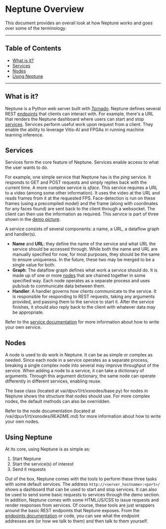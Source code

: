 # Neptune Overview

This document provides an overall look at how Neptune works and goes over some of the terminology.

---
## Table of Contents <!-- omit in toc -->
- [What is it?](#what-is-it)
- [Services](#services)
- [Nodes](#nodes)
- [Using Neptune](#using-neptune)

---

## What is it?

Neptune is a Python web server built with [Tornado](https://www.tornadoweb.org/en/stable/). 
Neptune defines several REST [endpoints](endpoints.md) that clients can interact with.
For example, there's a URL that renders the Neptune dashboard where users can start and stop [services](#services).
Services perform useful work upon request from a client.
They enable the ability to leverage Vitis-AI and FPGAs in running machine learning inference.

## Services

Services form the core feature of Neptune. 
Services enable access to what the user wants to do.

For example, one simple service that Neptune has is the _ping_ service.
It responds to GET and POST requests and simply replies back with the current time. 
A more complex service is _sface_.
This service requires a URL to a video (among some other information).
It uses the video at the URL and reads frames from it at the requested FPS.
Face-detection is run on these frames (using a precompiled model) and the frame (along with coordinates for any faces found) are sent back to the client through a websocket.
The client can then use the information as required.
This service is part of three shown in the [demo picture](docs/neptune_demo.png).

A service consists of several components: a name, a URL, a dataflow graph and handler(s).
* **Name** and **URL**: they define the name of the service and what URL the service should be accessed through.
While both the name and URL are manually specified for now, for most purposes, they should be the same to ensure uniqueness.
In the future, these two may be merged to be a single value for both.
* **Graph**: The dataflow graph defines what work a service should do. 
It is made up of one or more [nodes](#nodes) that are chained together in some specified way.
Each node operates as a separate process and uses pub/sub to communicate data between them.
* **Handler**: A handler governs how clients communicate to the service.
It is responsible for responding to REST requests, taking any arguments provided, and passing them to the service to start it. 
After the service finishes, it should also reply back to the client with whatever data may be appropriate.

Refer to the [service documentation](../recipes/README.md) for more information about how to write your own service.

## Nodes

A node is used to do work in Neptune.
It can be as simple or complex as needed.
Since each node in a service operates as a separate process, breaking a single complex node into several may improve throughput of the service.
When adding a node to a service, it can take a dictionary of arguments.
Through this argument dictionary, the same node can operate differently in different services, enabling reuse.

The base class (located at vai/dpuv1/rt/xsnodes/base.py) for nodes in Neptune shows the structure that nodes should use.
For more complex nodes, the default methods can also be overridden.

Refer to the node documentation (located at /vai/dpuv1/rt/xsnodes/README.md) for more information about how to write your own nodes.

## Using Neptune

At its core, using Neptune is as simple as:
1. Start Neptune
2. Start the service(s) of interest
3. Send it requests

Out of the box, Neptune comes with the tools to perform these three tasks with some default services.
The address `http://<server_hostname>:<port>/` shows a dashboard that can be used to start and stop services.
It can also be used to send some basic requests to services through the demo section.
In addition, Neptune comes with some HTML/JS/CSS to issue requests and render responses from services.
Of course, these tools are just wrappers around the basic REST endpoints that Neptune exposes.
From the [endpoints documentation](endpoints.md) or code, you can see what the endpoint addresses are (or how we talk to them) and then talk to them yourself.
